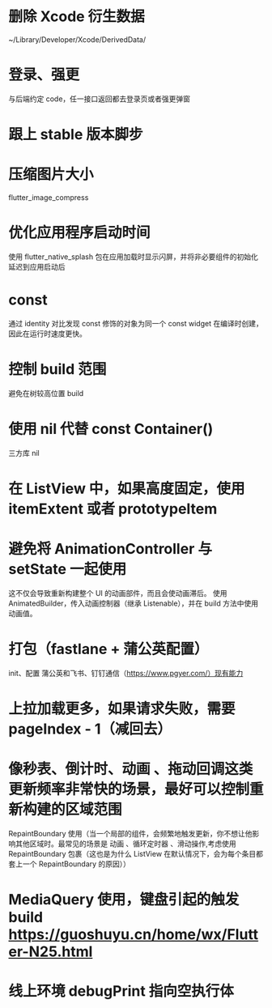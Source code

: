 # 删除 Xcode 衍生数据
~/Library/Developer/Xcode/DerivedData/

# 登录、强更
与后端约定 code，任一接口返回都去登录页或者强更弹窗

# 跟上 stable 版本脚步

# 压缩图片大小
flutter_image_compress 

# 优化应用程序启动时间
使用 flutter_native_splash 包在应用加载时显示闪屏，并将非必要组件的初始化延迟到应用启动后

# const
通过 identity 对比发现 const 修饰的对象为同一个
const widget 在编译时创建，因此在运行时速度更快。


# 控制 build 范围
避免在树较高位置 build

# 使用 nil 代替 const Container()
三方库 nil

# 在 ListView 中，如果高度固定，使用 itemExtent 或者 prototypeItem

# 避免将 AnimationController 与 setState 一起使用
这不仅会导致重新构建整个 UI 的动画部件，而且会使动画滞后。
使用 AnimatedBuilder，传入动画控制器（继承 Listenable），并在 build 方法中使用动画值。

# 打包（fastlane + 蒲公英配置）
init、配置
蒲公英和飞书、钉钉通信（https://www.pgyer.com/）现有能力

# 上拉加载更多，如果请求失败，需要 pageIndex - 1（减回去）

# 像秒表、倒计时、动画 、拖动回调这类更新频率非常快的场景，最好可以控制重新构建的区域范围
RepaintBoundary 使用（当一个局部的组件，会频繁地触发更新，你不想让他影响其他区域时。最常见的场景是 动画 、循环定时器 、滑动操作,考虑使用 RepaintBoundary 包裹（这也是为什么 ListView 在默认情况下，会为每个条目都套上一个 RepaintBoundary 的原因））

# MediaQuery 使用，键盘引起的触发 build https://guoshuyu.cn/home/wx/Flutter-N25.html

# 线上环境 debugPrint 指向空执行体


